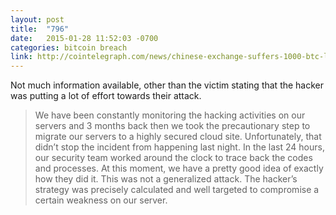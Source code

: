 ```yaml
---
layout: post
title:  "796"
date:   2015-01-28 11:52:03 -0700
categories: bitcoin breach
link: http://cointelegraph.com/news/chinese-exchange-suffers-1000-btc-loss-in-uncertain-service-compromise
---
```

Not much information available, other than the victim stating that the hacker was putting a lot of effort towards their attack.

> We have been constantly monitoring the hacking activities on our servers and 3 months back then we took the precautionary step to migrate our servers to a highly secured cloud site. Unfortunately, that didn’t stop the incident from happening last night. In the last 24 hours, our security team worked around the clock to trace back the codes and processes. At this moment, we have a pretty good idea of exactly how they did it. This was not a generalized attack. The hacker’s strategy was precisely calculated and well targeted to compromise a certain weakness on our server.
